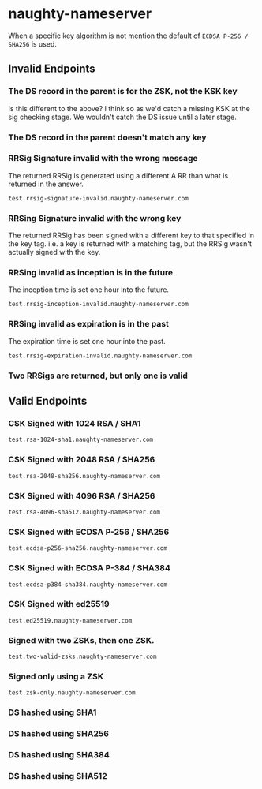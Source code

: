 # naughty-nameserver

When a specific key algorithm is not mention the default of `ECDSA P-256 / SHA256` is used.

## Invalid Endpoints

### The DS record in the parent is for the ZSK, not the KSK key
Is this different to the above?
I think so as we'd catch a missing KSK at the sig checking stage.
We wouldn't catch the DS issue until a later stage.

### The DS record in the parent doesn't match any key


### RRSig Signature invalid with the wrong message
The returned RRSig is generated using a different A RR than what is returned in the answer.
```text
test.rrsig-signature-invalid.naughty-nameserver.com
```

### RRSing Signature invalid with the wrong key
The returned RRSig has been signed with a different key to that specified in the key tag.
i.e. a key is returned with a matching tag, but the RRSig wasn't actually signed with the key.


### RRSing invalid as inception is in the future
The inception time is set one hour into the future.
```text
test.rrsig-inception-invalid.naughty-nameserver.com
```

### RRSing invalid as expiration is in the past
The expiration time is set one hour into the past.
```text
test.rrsig-expiration-invalid.naughty-nameserver.com
```

### Two RRSigs are returned, but only one is valid


## Valid Endpoints

### CSK Signed with 1024 RSA / SHA1
```text
test.rsa-1024-sha1.naughty-nameserver.com
```

### CSK Signed with 2048 RSA / SHA256
```text
test.rsa-2048-sha256.naughty-nameserver.com
```

### CSK Signed with 4096 RSA / SHA256
```text
test.rsa-4096-sha512.naughty-nameserver.com
```

### CSK Signed with ECDSA P-256 / SHA256
```text
test.ecdsa-p256-sha256.naughty-nameserver.com
```

### CSK Signed with ECDSA P-384 / SHA384
```text
test.ecdsa-p384-sha384.naughty-nameserver.com
```

### CSK Signed with ed25519
```text
test.ed25519.naughty-nameserver.com
```

### Signed with two ZSKs, then one ZSK.
```text
test.two-valid-zsks.naughty-nameserver.com
```

### Signed only using a ZSK
```text
test.zsk-only.naughty-nameserver.com
```

### DS hashed using SHA1
### DS hashed using SHA256
### DS hashed using SHA384
### DS hashed using SHA512
